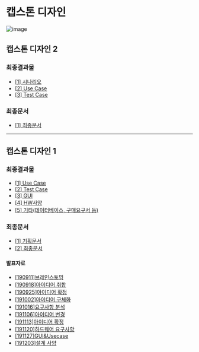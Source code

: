 # 캡스톤 디자인
  
![image](https://user-images.githubusercontent.com/48986787/85488906-15ce6f00-b60a-11ea-8772-16da2306b09a.png)



## 캡스톤 디자인 2
### 최종결과물
* [\[1\] 시나리오](https://github.com/ForGraduate2020/Second-Semester/blob/master/%EA%B8%B0%ED%9A%8D%EB%AC%B8%EC%84%9C/%EC%8B%9C%EB%82%98%EB%A6%AC%EC%98%A4.docx)
* [\[2\] Use Case](https://github.com/ForGraduate2020/Second-Semester/blob/master/기획문서/유스케이스.docx)
* [\[3\] Test Case](https://github.com/ForGraduate2020/Second-Semester/blob/master/기획문서/테스트케이스.xlsx)
  
### 최종문서
* [\[1\] 최종문서](https://github.com/ForGraduate2020/Second-Semester/blob/master/%EA%B8%B0%ED%9A%8D%EB%AC%B8%EC%84%9C/4%EB%A7%88%EB%A6%AC%EC%98%B5(%EB%B0%95%EB%AC%B8%EC%A3%BC%EA%B5%90%EC%88%98%EB%8B%98)-%EA%B3%B5%ED%86%B5%EB%AC%B8%EC%84%9C(2).hwp)


 -------- 
  
## 캡스톤 디자인 1   
### 최종결과물
  
* [\[1\] Use Case](https://github.com/ForGraduate2020/Second-Semester/blob/master/기획문서/유스케이스.docx)
* [\[2\] Test Case](https://github.com/ForGraduate2020/Second-Semester/blob/master/기획문서/테스트케이스.xlsx)
* [\[3\] GUI](https://github.com/ForGraduate2020/Second-Semester/blob/master/%EA%B7%B8%EB%9E%98%ED%94%BD/GUI.docx)
* [\[4\] HW사양](https://github.com/ForGraduate2020/Second-Semester/blob/master/%EA%B8%B0%ED%83%80%EB%AC%B8%EC%84%9C/%EC%9E%AC%EB%A3%8C%20%EA%B5%AC%EB%A7%A4%EC%9A%94%EA%B5%AC%EC%84%9C(1)%EC%B5%9C%EC%A2%85.xls)
* [\[5\] 기타(데이터베이스, 구매요구서 등)](https://github.com/ForGraduate2020/Second-Semester/tree/master/%EA%B8%B0%ED%83%80%EB%AC%B8%EC%84%9C)

### 최종문서 
  
* [\[1\] 기획문서](https://github.com/ForGraduate2020/Second-Semester/blob/master/%EA%B8%B0%ED%9A%8D%EB%AC%B8%EC%84%9C/%EA%B8%B0%ED%9A%8D%EB%AC%B8%EC%84%9C.docx)
* [\[2\] 최종문서](https://github.com/ForGraduate2020/Second-Semester/blob/master/%EA%B8%B0%ED%9A%8D%EB%AC%B8%EC%84%9C/%ED%94%84%EB%A1%9C%EC%A0%9D%ED%8A%B8%EC%8B%A4%EB%AC%B4(1)%20%EA%B3%B5%ED%86%B5%EB%AC%B8%EC%84%9C%20%5B4%EB%A7%88%EB%A6%AC%EC%98%B5%20-%20%EB%B0%95%EB%AC%B8%EC%A3%BC%20%EA%B5%90%EC%88%98%EB%8B%98%5D.docx)
  
  
#### 발표자료
  
* [\[190911\]브레인스토밍](https://github.com/ForGraduate2020/Second-Semester/blob/master/발표자료/%5B190911%5D브레인스토밍.pptx)
* [\[190918\]아이디어 취합](https://github.com/ForGraduate2020/Second-Semester/raw/master/발표자료/%5B190918%5D아이디어%20취합.pptx)
* [\[190925\]아이디어 확정](https://github.com/ForGraduate2020/Second-Semester/blob/master/발표자료/%5B190925%5D아이디어%20확정.pptx)
* [\[191002\]아이디어 구체화](https://github.com/ForGraduate2020/Second-Semester/blob/master/발표자료/%5B191002%5D아이디어%20구체화.pptx)
* [\[191016\]요구사항 분석](https://github.com/ForGraduate2020/Second-Semester/blob/master/발표자료/%5B191016%5D요구사항%20분석.pptx)
* [\[191106\]아이디어 변경](https://github.com/ForGraduate2020/Second-Semester/blob/master/발표자료/%5B191106%5D아이디어%20변경.pptx)
* [\[191113\]아이디어 확정](https://github.com/ForGraduate2020/Second-Semester/blob/master/발표자료/%5B191113%5D아이디어%20확정.pptx)
* [\[191120\]하드웨어 요구사항](https://github.com/ForGraduate2020/Second-Semester/blob/master/발표자료/%5B191120%5D하드웨어_요구사항.pptx)
* [\[191127\]GUI&Usecase](https://github.com/ForGraduate2020/Second-Semester/blob/master/발표자료/%5B191127%5DGUI_Usecase.pptx)
* [\[191203\]설계 사양](https://github.com/ForGraduate2020/Second-Semester/blob/master/발표자료/%5B191204%5D설계%20사양.pptx)
